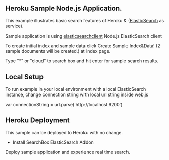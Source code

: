 ## Heroku Sample Node.js Application.

This example illustrates basic search features of Heroku & ([ElasticSearch](http://www.elasticsearch.org) as service).

Sample application is using [elasticsearchclient](https://github.com/phillro/node-elasticsearch-client) Node.js ElasticSearch client

To create initial index and sample data click Create Sample Index&Data! (2 sample documents will be created.) at index page.

Type "*" or "cloud" to search box and hit enter for sample search results.


## Local Setup

To run example in your local environment with a local ElasticSearch instance, change connection string with local url string inside web.js

var connectionString = url.parse('http://localhost:9200')


## Heroku Deployment

This sample can be deployed to Heroku with no change.

* Install SearchBox ElasticSearch Addon

Deploy sample application and experience real time search.
